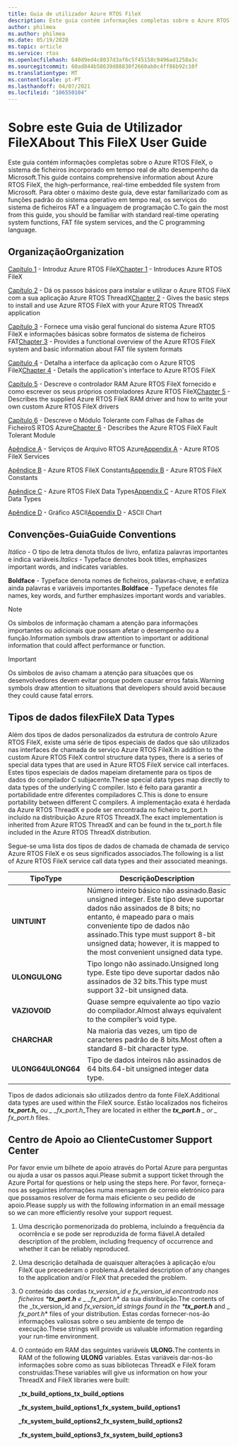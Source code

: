 ```yaml
---
title: Guia de utilizador Azure RTOS FileX
description: Este guia contém informações completas sobre o Azure RTOS FileX, o sistema de ficheiros em tempo real de alto desempenho da Microsoft.
author: philmea
ms.author: philmea
ms.date: 05/19/2020
ms.topic: article
ms.service: rtos
ms.openlocfilehash: 640d9ed4c8037d3af6c5f45158c9496ad1258a3c
ms.sourcegitcommit: 60ad844b58639d88830f2660ab0c4ff86b92c10f
ms.translationtype: MT
ms.contentlocale: pt-PT
ms.lasthandoff: 04/07/2021
ms.locfileid: "106550104"
---
```

# <a name="about-this-filex-user-guide"></a><span data-ttu-id="e7217-103">Sobre este Guia de Utilizador FileX</span><span class="sxs-lookup"><span data-stu-id="e7217-103">About This FileX User Guide</span></span>

<span data-ttu-id="e7217-104">Este guia contém informações completas sobre o Azure RTOS FileX, o sistema de ficheiros incorporado em tempo real de alto desempenho da Microsoft.</span><span class="sxs-lookup"><span data-stu-id="e7217-104">This guide contains comprehensive information about Azure RTOS FileX, the high-performance, real-time embedded file system from Microsoft.</span></span> <span data-ttu-id="e7217-105">Para obter o máximo deste guia, deve estar familiarizado com as funções padrão do sistema operativo em tempo real, os serviços do sistema de ficheiros FAT e a linguagem de programação C.</span><span class="sxs-lookup"><span data-stu-id="e7217-105">To gain the most from this guide, you should be familiar with standard real-time operating system functions, FAT file system services, and the C programming language.</span></span>

## <a name="organization"></a><span data-ttu-id="e7217-106">Organização</span><span class="sxs-lookup"><span data-stu-id="e7217-106">Organization</span></span>

<span data-ttu-id="e7217-107">[Capítulo 1](chapter1.md) - Introduz Azure RTOS FileX</span><span class="sxs-lookup"><span data-stu-id="e7217-107">[Chapter 1](chapter1.md) - Introduces Azure RTOS FileX</span></span>

<span data-ttu-id="e7217-108">[Capítulo 2](chapter2.md) - Dá os passos básicos para instalar e utilizar o Azure RTOS FileX com a sua aplicação Azure RTOS ThreadX</span><span class="sxs-lookup"><span data-stu-id="e7217-108">[Chapter 2](chapter2.md) - Gives the basic steps to install and use Azure RTOS FileX with your Azure RTOS ThreadX application</span></span>

<span data-ttu-id="e7217-109">[Capítulo 3](chapter3.md) - Fornece uma visão geral funcional do sistema Azure RTOS FileX e informações básicas sobre formatos de sistema de ficheiros FAT</span><span class="sxs-lookup"><span data-stu-id="e7217-109">[Chapter 3](chapter3.md) - Provides a functional overview of the Azure RTOS FileX system and basic information about FAT file system formats</span></span>

<span data-ttu-id="e7217-110">[Capítulo 4](chapter4.md) - Detalha a interface da aplicação com o Azure RTOS FileX</span><span class="sxs-lookup"><span data-stu-id="e7217-110">[Chapter 4](chapter4.md) - Details the application's interface to Azure RTOS FileX</span></span>

<span data-ttu-id="e7217-111">[Capítulo 5](chapter5.md) - Descreve o controlador RAM Azure RTOS FileX fornecido e como escrever os seus próprios controladores Azure RTOS FileX</span><span class="sxs-lookup"><span data-stu-id="e7217-111">[Chapter 5](chapter5.md) - Describes the supplied Azure RTOS FileX RAM driver and how to write your own custom Azure RTOS FileX drivers</span></span>

<span data-ttu-id="e7217-112">[Capítulo 6](chapter6.md) - Descreve o Módulo Tolerante com Falhas de Falhas de FicheiroS RTOS Azure</span><span class="sxs-lookup"><span data-stu-id="e7217-112">[Chapter 6](chapter6.md) - Describes the Azure RTOS FileX Fault Tolerant Module</span></span>

<span data-ttu-id="e7217-113">[Apêndice A](appendix-a.md) - Serviços de Arquivo RTOS Azure</span><span class="sxs-lookup"><span data-stu-id="e7217-113">[Appendix A](appendix-a.md) - Azure RTOS FileX Services</span></span>

<span data-ttu-id="e7217-114">[Apêndice B](appendix-b.md) - Azure RTOS FileX Constants</span><span class="sxs-lookup"><span data-stu-id="e7217-114">[Appendix B](appendix-b.md) - Azure RTOS FileX Constants</span></span>

<span data-ttu-id="e7217-115">[Apêndice C](appendix-c.md) - Azure RTOS FileX Data Types</span><span class="sxs-lookup"><span data-stu-id="e7217-115">[Appendix C](appendix-c.md) - Azure RTOS FileX Data Types</span></span>

<span data-ttu-id="e7217-116">[Apêndice D](appendix-d.md) - Gráfico ASCII</span><span class="sxs-lookup"><span data-stu-id="e7217-116">[Appendix D](appendix-d.md) - ASCII Chart</span></span>

## <a name="guide-conventions"></a><span data-ttu-id="e7217-117">Convenções-Guia</span><span class="sxs-lookup"><span data-stu-id="e7217-117">Guide Conventions</span></span>

<span data-ttu-id="e7217-118">*Itálico* - O tipo de letra denota títulos de livro, enfatiza palavras importantes e indica variáveis.</span><span class="sxs-lookup"><span data-stu-id="e7217-118">*Italics* - Typeface denotes book titles, emphasizes important words, and indicates variables.</span></span>

<span data-ttu-id="e7217-119">**Boldface** - Typeface denota nomes de ficheiros, palavras-chave, e enfatiza ainda palavras e variáveis importantes.</span><span class="sxs-lookup"><span data-stu-id="e7217-119">**Boldface** - Typeface denotes file names, key words, and further emphasizes important words and variables.</span></span>

> [!NOTE]
> <span data-ttu-id="e7217-120">Os símbolos de informação chamam a atenção para informações importantes ou adicionais que possam afetar o desempenho ou a função.</span><span class="sxs-lookup"><span data-stu-id="e7217-120">Information symbols draw attention to important or additional information that could affect performance or function.</span></span>

> [!IMPORTANT]
> <span data-ttu-id="e7217-121">Os símbolos de aviso chamam a atenção para situações que os desenvolvedores devem evitar porque podem causar erros fatais.</span><span class="sxs-lookup"><span data-stu-id="e7217-121">Warning symbols draw attention to situations that developers should avoid because they could cause fatal errors.</span></span>

## <a name="filex-data-types"></a><span data-ttu-id="e7217-122">Tipos de dados filex</span><span class="sxs-lookup"><span data-stu-id="e7217-122">FileX Data Types</span></span>

<span data-ttu-id="e7217-123">Além dos tipos de dados personalizados da estrutura de controlo Azure RTOS FileX, existe uma série de tipos especiais de dados que são utilizados nas interfaces de chamada de serviço Azure RTOS FileX.</span><span class="sxs-lookup"><span data-stu-id="e7217-123">In addition to the custom Azure RTOS FileX control structure data types, there is a series of special data types that are used in Azure RTOS FileX service call interfaces.</span></span> <span data-ttu-id="e7217-124">Estes tipos especiais de dados mapeiam diretamente para os tipos de dados do compilador C subjacente.</span><span class="sxs-lookup"><span data-stu-id="e7217-124">These special data types map directly to data types of the underlying C compiler.</span></span> <span data-ttu-id="e7217-125">Isto é feito para garantir a portabilidade entre diferentes compiladores C.</span><span class="sxs-lookup"><span data-stu-id="e7217-125">This is done to ensure portability between different C compilers.</span></span> <span data-ttu-id="e7217-126">A implementação exata é herdada da Azure RTOS ThreadX e pode ser encontrada no ficheiro tx_port.h incluído na distribuição Azure RTOS ThreadX.</span><span class="sxs-lookup"><span data-stu-id="e7217-126">The exact implementation is inherited from Azure RTOS ThreadX and can be found in the tx_port.h file included in the Azure RTOS ThreadX distribution.</span></span>

<span data-ttu-id="e7217-127">Segue-se uma lista dos tipos de dados de chamada de chamada de serviço Azure RTOS FileX e os seus significados associados.</span><span class="sxs-lookup"><span data-stu-id="e7217-127">The following is a list of Azure RTOS FileX service call data types and their associated meanings.</span></span>

| <span data-ttu-id="e7217-128">Tipo</span><span class="sxs-lookup"><span data-stu-id="e7217-128">Type</span></span>  | <span data-ttu-id="e7217-129">Descrição</span><span class="sxs-lookup"><span data-stu-id="e7217-129">Description</span></span>  |
|---|---|
| <span data-ttu-id="e7217-130">**UINT**</span><span class="sxs-lookup"><span data-stu-id="e7217-130">**UINT**</span></span> | <span data-ttu-id="e7217-131">Número inteiro básico não assinado.</span><span class="sxs-lookup"><span data-stu-id="e7217-131">Basic unsigned integer.</span></span> <span data-ttu-id="e7217-132">Este tipo deve suportar dados não assinados de 8 bits; no entanto, é mapeado para o mais conveniente tipo de dados não assinado.</span><span class="sxs-lookup"><span data-stu-id="e7217-132">This type must support 8-bit unsigned data; however, it is mapped to the most convenient unsigned data type.</span></span> |
| <span data-ttu-id="e7217-133">**ULONG**</span><span class="sxs-lookup"><span data-stu-id="e7217-133">**ULONG**</span></span> | <span data-ttu-id="e7217-134">Tipo longo não assinado.</span><span class="sxs-lookup"><span data-stu-id="e7217-134">Unsigned long type.</span></span> <span data-ttu-id="e7217-135">Este tipo deve suportar dados não assinados de 32 bits.</span><span class="sxs-lookup"><span data-stu-id="e7217-135">This type must support 32-bit unsigned data.</span></span> |
| <span data-ttu-id="e7217-136">**VAZIO**</span><span class="sxs-lookup"><span data-stu-id="e7217-136">**VOID**</span></span> | <span data-ttu-id="e7217-137">Quase sempre equivalente ao tipo vazio do compilador.</span><span class="sxs-lookup"><span data-stu-id="e7217-137">Almost always equivalent to the compiler’s void type.</span></span> |
| <span data-ttu-id="e7217-138">**CHAR**</span><span class="sxs-lookup"><span data-stu-id="e7217-138">**CHAR**</span></span> | <span data-ttu-id="e7217-139">Na maioria das vezes, um tipo de caracteres padrão de 8 bits.</span><span class="sxs-lookup"><span data-stu-id="e7217-139">Most often a standard 8-bit character type.</span></span> |
| <span data-ttu-id="e7217-140">**ULONG64**</span><span class="sxs-lookup"><span data-stu-id="e7217-140">**ULONG64**</span></span> | <span data-ttu-id="e7217-141">Tipo de dados inteiros não assinados de 64 bits.</span><span class="sxs-lookup"><span data-stu-id="e7217-141">64-bit unsigned integer data type.</span></span> |

<span data-ttu-id="e7217-142">Tipos de dados adicionais são utilizados dentro da fonte FileX.</span><span class="sxs-lookup"><span data-stu-id="e7217-142">Additional data types are used within the FileX source.</span></span> <span data-ttu-id="e7217-143">Estão localizados nos ficheiros ***tx_port.h_** ou _ *_fx_port.h*_*</span><span class="sxs-lookup"><span data-stu-id="e7217-143">They are located in either the ***tx_port.h** _ or _ *_fx_port.h_** files.</span></span>

## <a name="customer-support-center"></a><span data-ttu-id="e7217-144">Centro de Apoio ao Cliente</span><span class="sxs-lookup"><span data-stu-id="e7217-144">Customer Support Center</span></span>

<span data-ttu-id="e7217-145">Por favor envie um bilhete de apoio através do Portal Azure para perguntas ou ajuda a usar os passos aqui.</span><span class="sxs-lookup"><span data-stu-id="e7217-145">Please submit a support ticket through the Azure Portal for questions or help using the steps here.</span></span> <span data-ttu-id="e7217-146">Por favor, forneça-nos as seguintes informações numa mensagem de correio eletrónico para que possamos resolver de forma mais eficiente o seu pedido de apoio.</span><span class="sxs-lookup"><span data-stu-id="e7217-146">Please supply us with the following information in an email message so we can more efficiently resolve your support request.</span></span>

1. <span data-ttu-id="e7217-147">Uma descrição pormenorizada do problema, incluindo a frequência da ocorrência e se pode ser reproduzida de forma fiável.</span><span class="sxs-lookup"><span data-stu-id="e7217-147">A detailed description of the problem, including frequency of occurrence and whether it can be reliably reproduced.</span></span>
2. <span data-ttu-id="e7217-148">Uma descrição detalhada de quaisquer alterações à aplicação e/ou FileX que precederam o problema.</span><span class="sxs-lookup"><span data-stu-id="e7217-148">A detailed description of any changes to the application and/or FileX that preceded the problem.</span></span>
3. <span data-ttu-id="e7217-149">O conteúdo das cordas _tx_version_id e _fx_version_id encontrado nos ficheiros \***tx_port.h**_ e _ *_fx_port.h*_\* da sua distribuição.</span><span class="sxs-lookup"><span data-stu-id="e7217-149">The contents of the _tx_version_id and _fx_version_id strings found in the \***tx_port.h**_ and _ *_fx_port.h_*\* files of your distribution.</span></span> <span data-ttu-id="e7217-150">Estas cordas fornecer-nos-ão informações valiosas sobre o seu ambiente de tempo de execução.</span><span class="sxs-lookup"><span data-stu-id="e7217-150">These strings will provide us valuable information regarding your run-time environment.</span></span>
4. <span data-ttu-id="e7217-151">O conteúdo em RAM das seguintes variáveis **ULONG.**</span><span class="sxs-lookup"><span data-stu-id="e7217-151">The contents in RAM of the following **ULONG** variables.</span></span> <span data-ttu-id="e7217-152">Estas variáveis dar-nos-ão informações sobre como as suas bibliotecas ThreadX e FileX foram construídas:</span><span class="sxs-lookup"><span data-stu-id="e7217-152">These variables will give us information on how your ThreadX and FileX libraries were built:</span></span>

    <span data-ttu-id="e7217-153">**_tx_build_options**</span><span class="sxs-lookup"><span data-stu-id="e7217-153">**_tx_build_options**</span></span>

    <span data-ttu-id="e7217-154">**_fx_system_build_options1**</span><span class="sxs-lookup"><span data-stu-id="e7217-154">**_fx_system_build_options1**</span></span>

    <span data-ttu-id="e7217-155">**_fx_system_build_options2**</span><span class="sxs-lookup"><span data-stu-id="e7217-155">**_fx_system_build_options2**</span></span>

    <span data-ttu-id="e7217-156">**_fx_system_build_options3**</span><span class="sxs-lookup"><span data-stu-id="e7217-156">**_fx_system_build_options3**</span></span>
